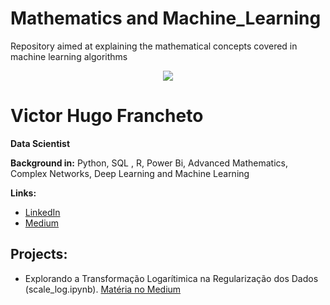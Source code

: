 # Mathematics and Machine_Learning
Repository aimed at explaining the mathematical concepts covered in machine learning algorithms

<p align="center">
  <img src="https://github.com/VictorFrancheto/My_Projects/blob/main/machine.jpg" >
</p>

# Victor Hugo Francheto
**Data Scientist**

**Background in:** Python, SQL , R, Power Bi, Advanced Mathematics, Complex Networks, Deep Learning and Machine Learning

**Links:**
* [LinkedIn](https://www.linkedin.com/in/victor-hugo-francheto-a600501a1/)
* [Medium](https://medium.com/@victor.h.f.francheto)


## Projects:
* Explorando a Transformação Logarítimica na Regularização dos Dados (scale_log.ipynb). [Matéria no Medium](http://surl.li/rdnso)
